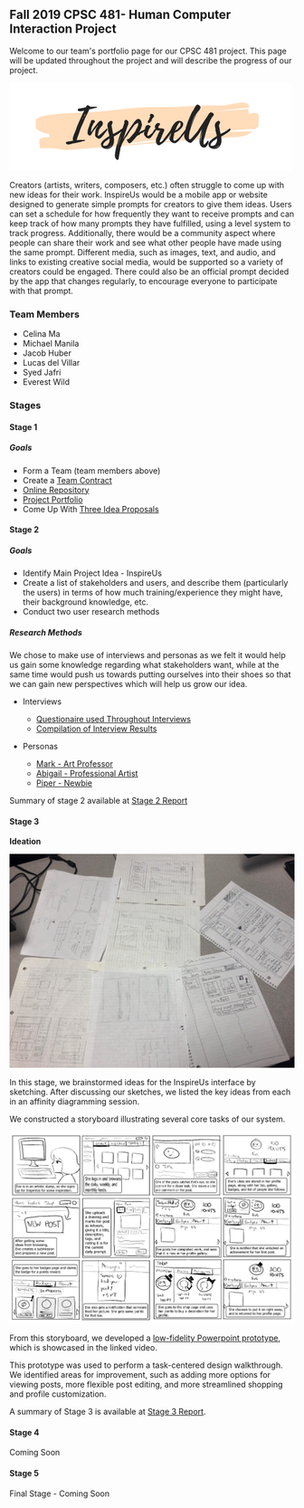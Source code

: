 ## Fall 2019 CPSC 481- Human Computer Interaction Project

Welcome to our team's portfolio page for our CPSC 481 project. This page will be updated throughout the project and will describe the progress of our project.

![InspireUs](/images/Logo1Narrow.png)  
  
  
Creators (artists, writers, composers, etc.) often struggle to come up with new ideas for their work. InspireUs would be a mobile app or website designed to generate simple prompts for creators to give them ideas. Users can set a schedule for how frequently they want to receive prompts and can keep track of how many prompts they have fulfilled, using a level system to track progress. Additionally, there would be a community aspect where people can share their work and see what other people have made using the same prompt. Different media, such as images, text, and audio, and links to existing creative social media, would be supported so a variety of creators could be engaged. There could also be an official prompt decided by the app that changes regularly, to encourage everyone to participate with that prompt.  

### Team Members
- Celina Ma  
- Michael Manila  
- Jacob Huber  
- Lucas del Villar  
- Syed Jafri  
- Everest Wild

### Stages
#### Stage 1
##### Goals
- Form a Team (team members above)  
- Create a [Team Contract](https://miklem20.github.io/CPSC481-Project-Portfolio/pdfs/Team%2021%20Team%20Contract.pdf)  
- [Online Repository](https://github.com/JacobHuber/CPSC481)
- [Project Portfolio](https://miklem20.github.io/CPSC481-Project-Portfolio/)  
- Come Up With [Three Idea Proposals](https://miklem20.github.io/CPSC481-Project-Portfolio/pdfs/Team%2021%20Project%20Proposals.pdf)  

#### Stage 2
##### Goals
- Identify Main Project Idea - InspireUs  
- Create a list of stakeholders and users, and describe them (particularly the users) in terms of how much training/experience they might have, their background knowledge, etc.  
- Conduct two user research methods

##### Research Methods
We chose to make use of interviews and personas as we felt it would help us gain some knowledge regarding what stakeholders want, while at the same time would push us towards putting ourselves into their shoes so that we can gain new perspectives which will help us grow our idea.  
  
- Interviews  
  - [Questionaire used Throughout Interviews](https://miklem20.github.io/CPSC481-Project-Portfolio/pdfs/questions.pdf)  
  - [Compilation of Interview Results](https://miklem20.github.io/CPSC481-Project-Portfolio/pdfs/interviews.pdf)  

- Personas  
  - [Mark - Art Professor](https://miklem20.github.io/CPSC481-Project-Portfolio/pdfs/Mark%20Persona.pdf)
  - [Abigail - Professional Artist](https://miklem20.github.io/CPSC481-Project-Portfolio/pdfs/Abigail%20Persona.pdf)
  - [Piper - Newbie](https://miklem20.github.io/CPSC481-Project-Portfolio/pdfs/Piper-Persona.pdf)
  
Summary of stage 2 available at [Stage 2 Report](https://miklem20.github.io/CPSC481-Project-Portfolio/pdfs/481%20Stage%202.pdf)

#### Stage 3

**Ideation**

![alt text](https://github.com/JacobHuber/CPSC481/blob/Stage3/Sketches/Sketch%20Summary.jpg?raw=true "Sketches")

In this stage, we brainstormed ideas for the InspireUs interface by sketching. After discussing our sketches, we listed the key ideas from each in an affinity diagramming session.

We constructed a storyboard illustrating several core tasks of our system.

![alt text](https://github.com/JacobHuber/CPSC481/blob/Stage3/Stage3%20Storyboard.png?raw=true "Storyboard")

From this storyboard, we developed a [low-fidelity Powerpoint prototype](https://www.youtube.com/watch?v=t32hmLbLJoU&feature=youtu.be), which is showcased in the linked video.

This prototype was used to perform a task-centered design walkthrough. We identified areas for improvement, such as adding more options for viewing posts, more flexible post editing, and more streamlined shopping and profile customization.

A summary of Stage 3 is available at [Stage 3 Report](https://miklem20.github.io/CPSC481-Project-Portfolio/pdfs/CPSC481%20Stage%203%20Writeup.pdf).



#### Stage 4
Coming Soon

#### Stage 5
Final Stage - Coming Soon

